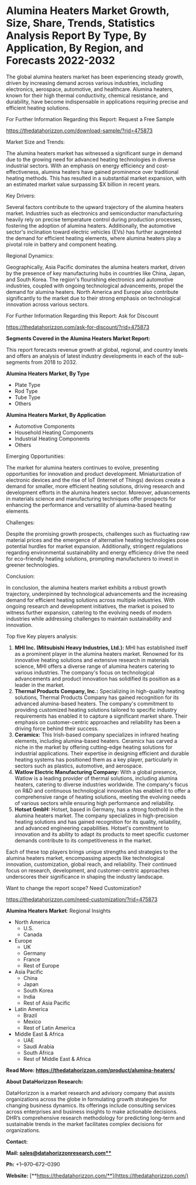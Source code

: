 ﻿# **Alumina Heaters Market Growth, Size, Share, Trends, Statistics Analysis Report By Type, By Application, By Region, and Forecasts 2022-2032**
The global alumina heaters market has been experiencing steady growth, driven by increasing demand across various industries, including electronics, aerospace, automotive, and healthcare. Alumina heaters, known for their high thermal conductivity, chemical resistance, and durability, have become indispensable in applications requiring precise and efficient heating solutions.

For Further Information Regarding this Report: Request a Free Sample

<https://thedatahorizzon.com/download-sample/?rid=475873>

Market Size and Trends:

The alumina heaters market has witnessed a significant surge in demand due to the growing need for advanced heating technologies in diverse industrial sectors. With an emphasis on energy efficiency and cost-effectiveness, alumina heaters have gained prominence over traditional heating methods. This has resulted in a substantial market expansion, with an estimated market value surpassing $X billion in recent years.

Key Drivers:

Several factors contribute to the upward trajectory of the alumina heaters market. Industries such as electronics and semiconductor manufacturing heavily rely on precise temperature control during production processes, fostering the adoption of alumina heaters. Additionally, the automotive sector's inclination toward electric vehicles (EVs) has further augmented the demand for efficient heating elements, where alumina heaters play a pivotal role in battery and component heating.

Regional Dynamics:

Geographically, Asia Pacific dominates the alumina heaters market, driven by the presence of key manufacturing hubs in countries like China, Japan, and South Korea. The region's flourishing electronics and automotive industries, coupled with ongoing technological advancements, propel the demand for alumina heaters. North America and Europe also contribute significantly to the market due to their strong emphasis on technological innovation across various sectors.

For Further Information Regarding this Report: Ask for Discount

<https://thedatahorizzon.com/ask-for-discount/?rid=475873>

**Segments Covered in the Alumina Heaters Market Report:**

This report forecasts revenue growth at global, regional, and country levels and offers an analysis of latest industry developments in each of the sub-segments from 2018 to 2032.

**Alumina Heaters Market, By Type**

- Plate Type
- Rod Type
- Tube Type
- Others

**Alumina Heaters Market, By Application**

- Automotive Components
- Household Heating Components
- Industrial Heating Components
- Others

Emerging Opportunities:

The market for alumina heaters continues to evolve, presenting opportunities for innovation and product development. Miniaturization of electronic devices and the rise of IoT (Internet of Things) devices create a demand for smaller, more efficient heating solutions, driving research and development efforts in the alumina heaters sector. Moreover, advancements in materials science and manufacturing techniques offer prospects for enhancing the performance and versatility of alumina-based heating elements.

Challenges:

Despite the promising growth prospects, challenges such as fluctuating raw material prices and the emergence of alternative heating technologies pose potential hurdles for market expansion. Additionally, stringent regulations regarding environmental sustainability and energy efficiency drive the need for eco-friendly heating solutions, prompting manufacturers to invest in greener technologies.

Conclusion:

In conclusion, the alumina heaters market exhibits a robust growth trajectory, underpinned by technological advancements and the increasing demand for efficient heating solutions across multiple industries. With ongoing research and development initiatives, the market is poised to witness further expansion, catering to the evolving needs of modern industries while addressing challenges to maintain sustainability and innovation.

Top five Key players analysis:

1. **MHI Inc. (Mitsubishi Heavy Industries, Ltd.):** MHI has established itself as a prominent player in the alumina heaters market. Renowned for its innovative heating solutions and extensive research in materials science, MHI offers a diverse range of alumina heaters catering to various industries. The company's focus on technological advancements and product innovation has solidified its position as a leader in the market.
1. **Thermal Products Company, Inc.:** Specializing in high-quality heating solutions, Thermal Products Company has gained recognition for its advanced alumina-based heaters. The company's commitment to providing customized heating solutions tailored to specific industry requirements has enabled it to capture a significant market share. Their emphasis on customer-centric approaches and reliability has been a driving force behind their success.
1. **Ceramicx:** This Irish-based company specializes in infrared heating elements, including alumina-based heaters. Ceramicx has carved a niche in the market by offering cutting-edge heating solutions for industrial applications. Their expertise in designing efficient and durable heating systems has positioned them as a key player, particularly in sectors such as plastics, automotive, and aerospace.
1. **Watlow Electric Manufacturing Company:** With a global presence, Watlow is a leading provider of thermal solutions, including alumina heaters, catering to diverse industries worldwide. The company's focus on R&D and continuous technological innovation has enabled it to offer a comprehensive range of heating solutions, meeting the evolving needs of various sectors while ensuring high performance and reliability.
1. **Hotset GmbH:** Hotset, based in Germany, has a strong foothold in the alumina heaters market. The company specializes in high-precision heating solutions and has gained recognition for its quality, reliability, and advanced engineering capabilities. Hotset's commitment to innovation and its ability to adapt its products to meet specific customer demands contribute to its competitiveness in the market.

Each of these top players brings unique strengths and strategies to the alumina heaters market, encompassing aspects like technological innovation, customization, global reach, and reliability. Their continued focus on research, development, and customer-centric approaches underscores their significance in shaping the industry landscape.



Want to change the report scope? Need Customization?

<https://thedatahorizzon.com/need-customization/?rid=475873>

**Alumina Heaters Market**: Regional Insights

- North America
  - U.S.
  - Canada
- Europe
  - UK
  - Germany
  - France
  - Rest of Europe
- Asia Pacific
  - China
  - Japan
  - South Korea
  - India
  - Rest of Asia Pacific
- Latin America
  - Brazil
  - Mexico
  - Rest of Latin America
- Middle East & Africa
  - UAE
  - Saudi Arabia
  - South Africa
  - Rest of Middle East & Africa

**Read More: https://thedatahorizzon.com/product/alumina-heaters/**

**About DataHorizzon Research:**

DataHorizzon is a market research and advisory company that assists organizations across the globe in formulating growth strategies for changing business dynamics. Its offerings include consulting services across enterprises and business insights to make actionable decisions. DHR’s comprehensive research methodology for predicting long-term and sustainable trends in the market facilitates complex decisions for organizations.

**Contact:**

**Mail: [sales@datahorizzonresearch.com**](mailto:sales@datahorizzonresearch.com)**

**Ph:** +1–970–672–0390

**Website:** [**https://thedatahorizzon.com/**](https://thedatahorizzon.com/)


